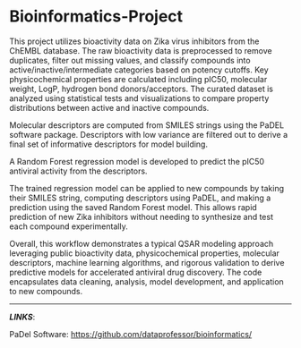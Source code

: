 # Bioinformatics-Project

This project utilizes bioactivity data on Zika virus inhibitors from the ChEMBL database. The raw bioactivity data is preprocessed to remove duplicates, filter out missing values, and classify compounds into active/inactive/intermediate categories based on potency cutoffs. Key physicochemical properties are calculated including pIC50, molecular weight, LogP, hydrogen bond donors/acceptors. The curated dataset is analyzed using statistical tests and visualizations to compare property distributions between active and inactive compounds.

Molecular descriptors are computed from SMILES strings using the PaDEL software package. Descriptors with low variance are filtered out to derive a final set of informative descriptors for model building.

A Random Forest regression model is developed to predict the pIC50 antiviral activity from the descriptors. 

The trained regression model can be applied to new compounds by taking their SMILES string, computing descriptors using PaDEL, and making a prediction using the saved Random Forest model. This allows rapid prediction of new Zika inhibitors without needing to synthesize and test each compound experimentally.

Overall, this workflow demonstrates a typical QSAR modeling approach leveraging public bioactivity data, physicochemical properties, molecular descriptors, machine learning algorithms, and rigorous validation to derive predictive models for accelerated antiviral drug discovery. The code encapsulates data cleaning, analysis, model development, and application to new compounds.

------------
***LINKS***:

PaDel Software: https://github.com/dataprofessor/bioinformatics/
